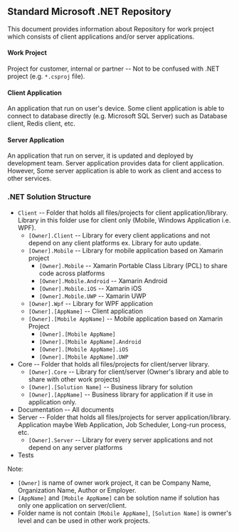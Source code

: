 ## Standard Microsoft .NET Repository

This document provides information about Repository for work project which consists of client applications and/or server applications.

#### Work Project
Project for customer, internal or partner -- Not to be confused with .NET project (e.g. `*.csproj` file).

#### Client Application
An application that run on user's device. Some client application is able to connect to database directly (e.g. Microsoft SQL Server) such as Database client, Redis client, etc.

#### Server Application
An application that run on server, it is updated and deployed by development team. Server application provides data for client application. However, Some server application is able to work as client and access to other services.

### .NET Solution Structure
- `Client` -- Folder that holds all files/projects for client application/library. Library in this folder use for client only (Mobile, Windows Application i.e. WPF). 
  - `[Owner].Client` -- Library for every client applications and not depend on any client platforms ex. Library for auto update.
  - `[Owner].Mobile` -- Library for mobile application based on Xamarin project
    - `[Owner].Mobile` -- Xamarin Portable Class Library (PCL) to share code across platforms
    - `[Owner].Mobile.Android` -- Xamarin Android
    - `[Owner].Mobile.iOS` -- Xamarin iOS
    - `[Owner].Mobile.UWP` -- Xamarin UWP
  - `[Owner].Wpf` -- Library for WPF application
  - `[Owner].[AppName]` -- Client application
  - `[Owner].[Mobile AppName]` -- Mobile application based on Xamarin Project
    - `[Owner].[Mobile AppName]`
    - `[Owner].[Mobile AppName].Android`
    - `[Owner].[Mobile AppName].iOS`
    - `[Owner].[Mobile AppName].UWP`
- Core -- Folder that holds all files/projects for client/server library.
  - `[Owner].Core` -- Library for client/server (Owner's library and able to share with other work projects)
  - `[Owner].[Solution Name]` -- Business library for solution
  - `[Owner].[AppName]` -- Business library for application if it use in application only.
- Documentation -- All documents
- Server -- Folder that holds all files/projects for server application/library. Application maybe Web Application, Job Scheduler, Long-run process, etc.
  - `[Owner].Server` -- Library for every server applications and not depend on any server platforms
- Tests

Note:
- `[Owner]` is name of owner work project, it can be Company Name, Organization Name, Author or Employer.
- `[AppName]` and `[Mobile AppName]` can be solution name if solution has only one application on server/client.
- Folder name is not contain `[Mobile AppName]`, `[Solution Name]` is owner's level and can be used in other work projects.
